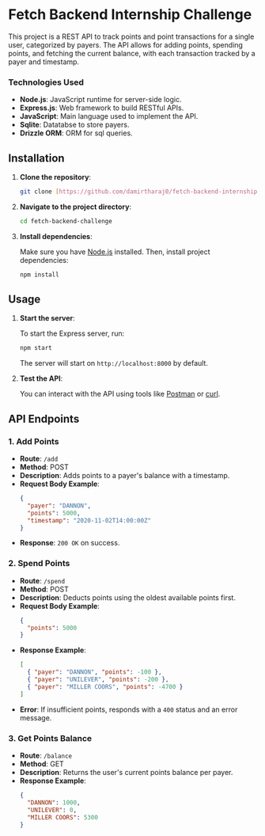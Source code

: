 # Fetch Backend Internship Challenge

This project is a REST API to track points and point transactions for a single user, categorized by payers. The API allows for adding points, spending points, and fetching the current balance, with each transaction tracked by a payer and timestamp.

### Technologies Used
- **Node.js**: JavaScript runtime for server-side logic.
- **Express.js**: Web framework to build RESTful APIs.
- **JavaScript**: Main language used to implement the API.
- **Sqlite**: Datatabse to store payers.
- **Drizzle ORM**: ORM for sql queries.

## Installation

1. **Clone the repository**:

    ```bash
    git clone [https://github.com/damirtharaj0/fetch-backend-internship.git](https://github.com/damirtharaj0/fetch-backend-challenge.git)
    ```

2. **Navigate to the project directory**:

    ```bash
    cd fetch-backend-challenge
    ```

3. **Install dependencies**:

    Make sure you have [Node.js](https://nodejs.org/en/) installed. Then, install project dependencies:

    ```bash
    npm install
    ```

## Usage

1. **Start the server**:

    To start the Express server, run:

    ```bash
    npm start
    ```

    The server will start on `http://localhost:8000` by default.

2. **Test the API**:

    You can interact with the API using tools like [Postman](https://www.postman.com/) or [curl](https://curl.se/).

## API Endpoints

### 1. Add Points

- **Route**: `/add`
- **Method**: POST
- **Description**: Adds points to a payer's balance with a timestamp.
- **Request Body Example**:
    ```json
    {
      "payer": "DANNON",
      "points": 5000,
      "timestamp": "2020-11-02T14:00:00Z"
    }
    ```
- **Response**: `200 OK` on success.

### 2. Spend Points

- **Route**: `/spend`
- **Method**: POST
- **Description**: Deducts points using the oldest available points first.
- **Request Body Example**:
    ```json
    {
      "points": 5000
    }
    ```
- **Response Example**:
    ```json
    [
      { "payer": "DANNON", "points": -100 },
      { "payer": "UNILEVER", "points": -200 },
      { "payer": "MILLER COORS", "points": -4700 }
    ]
    ```
- **Error**: If insufficient points, responds with a `400` status and an error message.

### 3. Get Points Balance

- **Route**: `/balance`
- **Method**: GET
- **Description**: Returns the user's current points balance per payer.
- **Response Example**:
    ```json
    {
      "DANNON": 1000,
      "UNILEVER": 0,
      "MILLER COORS": 5300
    }
    ```
